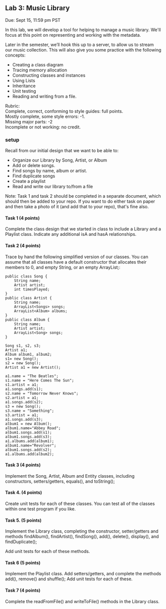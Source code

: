 ## Lab 3: Music Library

Due:  Sept 15, 11:59 pm PST

In this lab, we will develop a tool for helping to manage a music library. We'll focus at this point on representing and working with the metadata.

 Later in the semester, we’ll hook this up to a server, to allow us to stream our music collection. This will also give you some practice with the following concepts:

* Creating a class diagram
* Tracing memory allocation
* Constructing classes and instances
* Using Lists
* Inheritance
* Unit testing
* Reading and writing from a file. 

Rubric: <br>
Complete, correct, conforming to style guides: full points. <br>
Mostly complete, some style errors: -1.<br>
Missing major parts: -2 <br>
Incomplete or not working: no credit. <br>


### setup

Recall from our initial design that we want to be able to:

* Organize our Library by Song, Artist, or Album
* Add or delete songs.
* Find songs by name, album or artist.
* Find duplicate songs
* Create a playlist
* Read and write our library to/from a file

Note: Task 1 and task 2 should be completed in a separate document, which should then be added to your repo. 
If you want to do either task on paper and then take a photo of it (and add that to your repo), that's fine also.

#### Task 1 (4 points)

Complete the class design that we started in class to include a Library and a Playlist class. Indicate any additional isA and hasA relationships.

#### Task 2 (4 points)

Trace by hand the following simplified version of our classes. You can assume that all classes have a default constructor that allocates their members to 0, and empty String, or an empty ArrayList;:

    public class Song {
        String name;
        Artist artist;
        int timesPlayed;
    }
    public class Artist {
        String name;
        ArrayList<Songs> songs;
        ArrayList<Album> albums;
    }
    public class Album {
        String name;
        Artist artist;
        ArrayList<Song> songs;
    }
  
    Song s1, s2, s3;
    Artist a1;
    Album album1, album2;
    s1= new Song();
    s2 = new Song();
    Artist a1 = new Artist();
  
    a1.name = "The Beatles";
    s1.name = "Here Comes The Sun";
    s1.artist = a1;
    a1.songs.add(s1);
    s2.name = "Tomorrow Never Knows";
    s2.artist = a1;
    a1.songs.add(s2);
    s3 = new Song();
    s3.name = "Something";
    s3.artist = a1;
    a1.songs.add(s3);
    album1 = new Album();
    album1.name="Abbey Road";
    album1.songs.add(s1);
    album1.songs.add(s3);
    a1.albums.add(album1);
    album1.name="Revolver";
    album1.songs.add(s2);
    a1.albums.add(album2);

 

#### Task 3 (4 points)

Implement the Song, Artist, Album and Entity classes, including constructors, setters/getters, equals(), and toString();

#### Task 4. (4 points)

Create unit tests for each of these classes. You can test all of the classes within one test program if you like.

#### Task 5. (5 points)

Implement the Library class, completing the constructor, setter/getters and methods findAlbum(), findArtist(), findSong(), add(), delete(), display(), and findDuplicate(); 

Add unit tests for each of these methods.

#### Task 6 (5 points)

Implement the Playlist class. Add setters/getters, and complete the methods add(), remove() and shuffle();
Add unit tests for each of these.

#### Task 7 (4 points)

Complete the readFromFile() and writeToFile() methods in the Library class.





